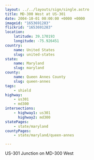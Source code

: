 ```yaml
---
layout: ../../layouts/sign/single.astro
title: MD-300 West at US-301
date: 2004-10-01 00:00:00 +0000 +0000
imageid: "1653691283"
flickrid: "1653691283"
location:
    latitude: 39.170193
    longitude: -75.926451
country:
    name: United States
    slug: united-states
state:
    name: Maryland
    slug: maryland
county:
    name: Queen Annes County
    slug: queen-annes
tags:
    - shield
highway:
    - us301
    - md300
intersections:
    - highway1: us301
      highway2: md300
statePages:
    - state/maryland
countyPages:
    - state/maryland/queen-annes

---
```

US-301 Junction on MD-300 West